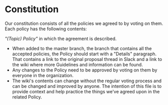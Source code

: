 
# Constitution
Our constitution consists of all the policies we agreed to by voting on them.   
Each policy has the following contents:  

_"(Topic) Policy"_ in which the agreement is described. 
   * When added to the master branch, the branch that contains all the accepted policies, the Policy should start with a "Details" paragraph. That contains a link to the original proposal thread in Slack and a link to the wiki where more Guidelines and information can be found.
   * Any changes to the Policy need to be approved by voting on them by everyone in the organization.
   * The wiki's contents can change without the regular voting process and can be changed and improved by anyone. The intention of this file is to provide context and help practice the things we've agreed upon in the related Policy.
 
 
